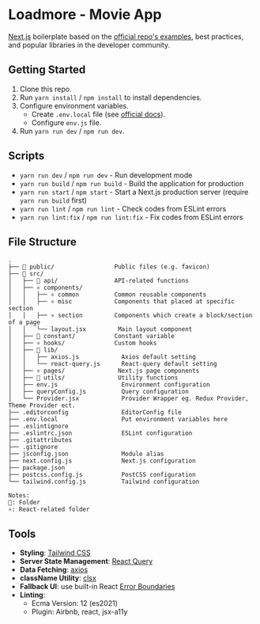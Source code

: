# Loadmore - Movie App

[Next.js](https://nextjs.org/) boilerplate based on the [official repo's examples](https://github.com/vercel/next.js/tree/canary/examples), best practices, and popular libraries in the developer community.


## Getting Started

1. Clone this repo.
2. Run `yarn install` / `npm install` to install dependencies.
3. Configure environment variables.
   - Create `.env.local` file (see [official docs](https://nextjs.org/docs/basic-features/environment-variables)).
   - Configure `env.js` file.
4. Run `yarn run dev` / `npm run dev`.


## Scripts

- `yarn run dev` / `npm run dev` - Run development mode
- `yarn run build` / `npm run build` - Build the application for production
- `yarn run start` / `npm start` - Start a Next.js production server (require `yarn run build` first)
- `yarn run lint` / `npm run lint` - Check codes from ESLint errors
- `yarn run lint:fix` / `npm run lint:fix` - Fix codes from ESLint errors


## File Structure

```raw
.
├── 📂 public/                 Public files (e.g. favicon)
├── 📂 src/
│   ├── 📂 api/                API-related functions
│   ├── ⚛️ components/         
│   │   ├── ⚛️ common          Common reusable components
│   │   ├── ⚛️ misc            Components that placed at specific section
│   │   ├── ⚛️ section         Components which create a block/section of a page
│   │   └── layout.jsx         Main layout component
│   ├── 📂 constant/           Constant variable
│   ├── ⚛️ hooks/              Custom hooks
│   ├── 📂 lib/
│   │   ├── axios.js            Axios default setting
│   │   └── react-query.js      React-query default setting
│   ├── ⚛️ pages/               Next.js page components
│   ├── 📂 utils/               Utility functions
│   ├── env.js                  Environment configuration
│   ├── queryConfig.js          Query configuration
│   └── Provider.jsx            Provider Wrapper eg. Redux Provider, Theme Provider ect.
├── .editorconfig               EditorConfig file
├── .env.local                  Put environment variables here
├── .eslintignore
├── .eslintrc.json              ESLint configuration
├── .gitattributes
├── .gitignore
├── jsconfig.json               Module alias
├── next.config.js              Next.js configuration
├── package.json
├── postcss.config.js           PostCSS configuration
└── tailwind.config.js          Tailwind configuration

Notes:
📂: Folder
⚛️: React-related folder
```

## Tools

- **Styling**: [Tailwind CSS](https://tailwindcss.com/)
- **Server State Management**: [React Query](https://react-query.tanstack.com/)
- **Data Fetching**: [axios](https://github.com/axios/axios)
- **className Utility**: [clsx](https://www.npmjs.com/package/clsx)
- **Fallback UI**: use built-in React [Error Boundaries](https://reactjs.org/docs/error-boundaries.html)
- **Linting**:
  - Ecma Version: 12 (es2021) 
  - Plugin: Airbnb, react, jsx-a11y

